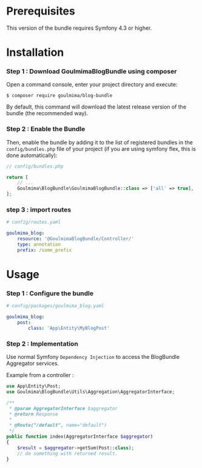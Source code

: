 Prerequisites
=============

This version of the bundle requires Symfony 4.3 or higher.

Installation
============
 
### Step 1 : Download GoulmimaBlogBundle using composer
 
Open a command console, enter your project directory and execute:
 
```console
$ composer require goulmima/blog-bundle
```

By default, this command will download the latest release version of the bundle (the recommended way). 

### Step 2 : Enable the Bundle
 
Then, enable the bundle by adding it to the list of registered bundles
in the `config/bundles.php` file of your project (if you are using symfony flex, this is done automatically):

```php
// config/bundles.php

return [
    // ...
    Goulmima\BlogBundle\GoulmimaBlogBundle::class => ['all' => true],
];
```

### step 3 : import routes

```yaml
# config/routes.yaml

goulmima_blog:
    resource: '@GoulmimaBlogBundle/Controller/'
    type: annotation
    prefix: /some_prefix 
```

Usage
=====

### Step 1 : Configure the bundle

```yaml
# config/packages/goulmima_blog.yaml

goulmima_blog:
    post:
        class: 'App\Entity\MyBlogPost'

```

### Step 2 : Implementation

Use normal Symfony `Dependency Injection` to access the BlogBundle Aggregator services.

Example from a controller :

```php
use App\Entity\Post;
use Goulmima\BlogBundle\Utils\Aggregation\AggregatorInterface;

/**
 * @param AggregatorInterface $aggregator
 * @return Response
 *
 * @Route("/default", name="default")
 */
public function index(AggregatorInterface $aggregator)
{
    $result = $aggregator->getSum(Post::class);
    // do something with returned result.
}
```
